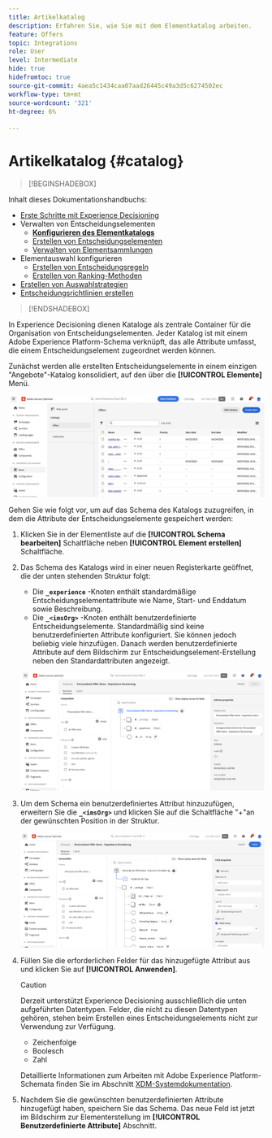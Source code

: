 ```yaml
---
title: Artikelkatalog
description: Erfahren Sie, wie Sie mit dem Elementkatalog arbeiten.
feature: Offers
topic: Integrations
role: User
level: Intermediate
hide: true
hidefromtoc: true
source-git-commit: 4aea5c1434caa07aad26445c49a3d5c6274502ec
workflow-type: tm+mt
source-wordcount: '321'
ht-degree: 6%

---
```



# Artikelkatalog {#catalog}

>[!BEGINSHADEBOX]

Inhalt dieses Dokumentationshandbuchs:

* [Erste Schritte mit Experience Decisioning](gs-experience-decisioning.md)
* Verwalten von Entscheidungselementen
   * **[Konfigurieren des Elementkatalogs](catalogs.md)**
   * [Erstellen von Entscheidungselementen](items.md)
   * [Verwalten von Elementsammlungen](collections.md)
* Elementauswahl konfigurieren
   * [Erstellen von Entscheidungsregeln](rules.md)
   * [Erstellen von Ranking-Methoden](ranking.md)
* [Erstellen von Auswahlstrategien](selection-strategies.md)
* [Entscheidungsrichtlinien erstellen](create-decision.md)

>[!ENDSHADEBOX]

In Experience Decisioning dienen Kataloge als zentrale Container für die Organisation von Entscheidungselementen. Jeder Katalog ist mit einem Adobe Experience Platform-Schema verknüpft, das alle Attribute umfasst, die einem Entscheidungselement zugeordnet werden können.

Zunächst werden alle erstellten Entscheidungselemente in einem einzigen &quot;Angebote&quot;-Katalog konsolidiert, auf den über die **[!UICONTROL Elemente]** Menü.

![](assets/catalogs-list.png)

Gehen Sie wie folgt vor, um auf das Schema des Katalogs zuzugreifen, in dem die Attribute der Entscheidungselemente gespeichert werden:

1. Klicken Sie in der Elementliste auf die **[!UICONTROL Schema bearbeiten]** Schaltfläche neben **[!UICONTROL Element erstellen]** Schaltfläche.

1. Das Schema des Katalogs wird in einer neuen Registerkarte geöffnet, die der unten stehenden Struktur folgt:

   * Die **`_experience`** -Knoten enthält standardmäßige Entscheidungselementattribute wie Name, Start- und Enddatum sowie Beschreibung.
   * Die **`_<imsOrg>`** -Knoten enthält benutzerdefinierte Entscheidungselemente. Standardmäßig sind keine benutzerdefinierten Attribute konfiguriert. Sie können jedoch beliebig viele hinzufügen. Danach werden benutzerdefinierte Attribute auf dem Bildschirm zur Entscheidungselement-Erstellung neben den Standardattributen angezeigt.

   ![](assets/catalogs-schema.png)

1. Um dem Schema ein benutzerdefiniertes Attribut hinzuzufügen, erweitern Sie die **`_<imsOrg>`** und klicken Sie auf die Schaltfläche &quot;+&quot;an der gewünschten Position in der Struktur.

   ![](assets/catalogs-add.png)

1. Füllen Sie die erforderlichen Felder für das hinzugefügte Attribut aus und klicken Sie auf **[!UICONTROL Anwenden]**.

   >[!CAUTION]
   >
   >Derzeit unterstützt Experience Decisioning ausschließlich die unten aufgeführten Datentypen. Felder, die nicht zu diesen Datentypen gehören, stehen beim Erstellen eines Entscheidungselements nicht zur Verwendung zur Verfügung.
   >* Zeichenfolge
   >* Boolesch
   >* Zahl

   Detaillierte Informationen zum Arbeiten mit Adobe Experience Platform-Schemata finden Sie im Abschnitt [XDM-Systemdokumentation](https://experienceleague.adobe.com/docs/experience-platform/xdm/ui/overview.html?lang=de).

1. Nachdem Sie die gewünschten benutzerdefinierten Attribute hinzugefügt haben, speichern Sie das Schema. Das neue Feld ist jetzt im Bildschirm zur Elementerstellung im **[!UICONTROL Benutzerdefinierte Attribute]** Abschnitt.
